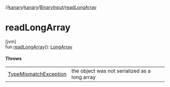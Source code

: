 //[kanary](../../../index.md)/[kanary](../index.md)/[BinaryInput](index.md)/[readLongArray](read-long-array.md)

# readLongArray

[jvm]\
fun [readLongArray](read-long-array.md)(): [LongArray](https://kotlinlang.org/api/latest/jvm/stdlib/kotlin/-long-array/index.html)

#### Throws

| | |
|---|---|
| [TypeMismatchException](../-type-mismatch-exception/index.md) | the object was not serialized as a long array |
